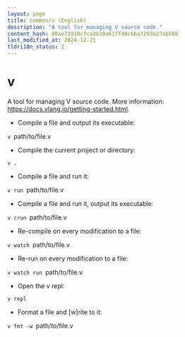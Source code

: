 ```yaml
---
layout: page
title: common/v (English)
description: "A tool for managing V source code."
content_hash: 80ae72918cfca3b30a61ff40c66a7293b27ab588
last_modified_at: 2024-12-21
tldri18n_status: 2
---
```

# v

A tool for managing V source code.
More information: <https://docs.vlang.io/getting-started.html>.

- Compile a file and output its executable:

`v `<span class="tldr-var badge badge-pill bg-dark-lm bg-white-dm text-white-lm text-dark-dm font-weight-bold">path/to/file.v</span>

- Compile the current project or directory:

`v .`

- Compile a file and run it:

`v run `<span class="tldr-var badge badge-pill bg-dark-lm bg-white-dm text-white-lm text-dark-dm font-weight-bold">path/to/file.v</span>

- Compile a file and run it, output its executable:

`v crun `<span class="tldr-var badge badge-pill bg-dark-lm bg-white-dm text-white-lm text-dark-dm font-weight-bold">path/to/file.v</span>

- Re-compile on every modification to a file:

`v watch `<span class="tldr-var badge badge-pill bg-dark-lm bg-white-dm text-white-lm text-dark-dm font-weight-bold">path/to/file.v</span>

- Re-run on every modification to a file:

`v watch run `<span class="tldr-var badge badge-pill bg-dark-lm bg-white-dm text-white-lm text-dark-dm font-weight-bold">path/to/file.v</span>

- Open the v repl:

`v repl`

- Format a file and [w]rite to it:

`v fmt -w `<span class="tldr-var badge badge-pill bg-dark-lm bg-white-dm text-white-lm text-dark-dm font-weight-bold">path/to/file.v</span>
